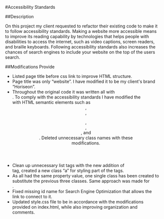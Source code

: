 #Accessibility Standards

##Description

On this project my client requested to refactor their existing code to make it to follow accessibility standards. Making a website more accessible means to improve its reading capability by technologies that helps people with disabilities to access the internet, such as video captions, screen readers, and braille keyboards. Following accessibility standards also increases the chances of search engines to include your website on the top of the users search.

##Modifications Provide

* Listed page title before css link to improve HTML structure.
* Page title was only “website”. I have modified it to be my client's brand “Horiseon”.
* Throughout the original code it was written all with <div></div>. To comply with the accessibility standards I have modified the <div> with HTML semantic elements such as <header>, <nav>,<figure>, <section>, <aside>, and <footer>. Deleted unnecessary class names with these modifications.
* Clean up unnecessary list tags with the new addition of <nav> tag, created a new class “a” for styling part of the <a> tags.
* As all <sections> had the same property value, one single class has been created to substitute the previous three classes. Same approach was made for <aside>.
* Fixed missing id name for Search Engine Optimization that allows the <nav> link to connect to it. 
* Updated style.css file to be in accordance with the modifications provided on index.html, while also improving organization and comments.